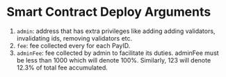 # Smart Contract Deploy Arguments
1. `admin`: address that has extra privileges like adding adding validators, invalidating ids, removing validators etc.
2. `fee`: fee collected every for each PayID.
3. `adminFee`: fee collected by admin to facilitate its duties. adminFee must be less than 1000 which will denote 100%. Similarly, 123 will denote 12.3% of total fee accumulated.